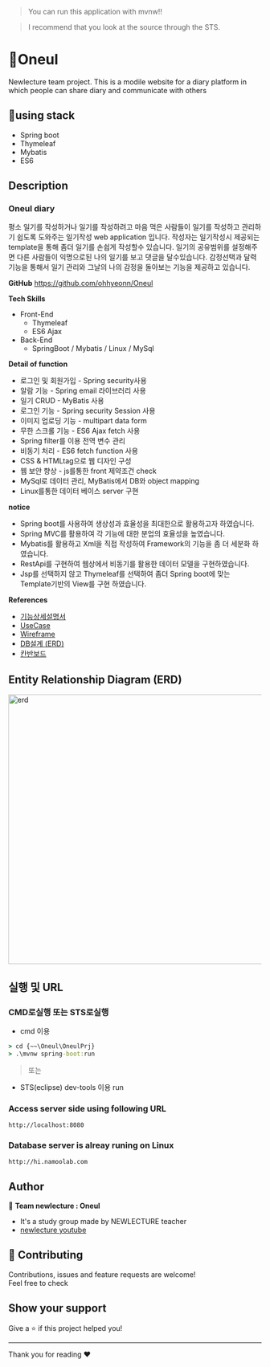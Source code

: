 > You can run this application with mvnw!!

> I recommend that you look at the source through the STS.

# 👋Oneul
Newlecture team project.
This is a modile website for a diary platform in which people can share diary and communicate with others

## 🌟using stack
- Spring boot 
- Thymeleaf
- Mybatis
- ES6


## Description
###  Oneul diary
평소 일기를 작성하거나 일기를 작성하려고 마음 먹은 사람들이 일기를 작성하고 관리하기 쉽도록 도와주는 일기작성 web application 입니다. 작성자는 일기작성시 제공되는 template을 통해 좀더 일기를 손쉽게 작성할수 있습니다. 일기의 공유범위를 설정해주면 다른 사람들이 익명으로된 나의 일기를 보고 댓글을 달수있습니다. 감정선택과 달력기능을 통해서 일기 관리와 그날의 나의 감정을 돌아보는 기능을 제공하고 있습니다.

**GitHub** <https://github.com/ohhyeonn/Oneul>

**Tech Skills** 
- Front-End
    - Thymeleaf
    - ES6 Ajax
- Back-End
    - SpringBoot / Mybatis / Linux / MySql

    
**Detail of function**
- 로그인 및 회원가입 - Spring security사용
- 알람 기능 - Spring email 라이브러리 사용
- 일기 CRUD - MyBatis 사용
- 로그인 기능 - Spring security Session 사용
- 이미지 업로딩 기능 - multipart data form 
- 무한 스크롤 기능 - ES6 Ajax fetch 사용
- Spring filter를 이용 전역 변수 관리
- 비동기 처리 - ES6 fetch function 사용
- CSS & HTMLtag으로 웹 디자인 구성
- 웹 보안 향상 - js를통한 front 제약조건 check
- MySql로 데이터 관리, MyBatis에서 DB와 object mapping
- Linux를통한 데이터 베이스 server 구현

**notice**
- Spring boot를 사용하여 생상성과 효율성을 최대한으로 활용하고자 하였습니다.
- Spring MVC를 활용하여 각 기능에 대한 분업의  효율성을 높였습니다.
- Mybatis를 활용하고 Xml을 직접 작성하여 Framework의 기능을 좀 더 세분화 하였습니다.
- RestApi를 구현하여 웹상에서 비동기를 활용한 데이터 모델을 구현하였습니다. 
- Jsp를 선택하지 않고 Thymeleaf를 선택하여 좀더 Spring boot에 맞는 Template기반의 View를 구현 하였습니다.


**References**
- [기능상세설명서](https://docs.google.com/document/d/1zgSTGTxDVcRstSBKEhH7lA1RoxEAf-CM/edit?usp=sharing&ouid=111269475831579487274&rtpof=true&sd=true)
- [UseCase](https://docs.google.com/presentation/d/1l4LwXA_vd7xjrjfD6gNz3t8WMzE-CEid-ed3t1UhNXI/edit?usp=sharing)
- [Wireframe](https://docs.google.com/presentation/d/12YMREEBBJfBQFBjj6exUoRr_b-T8BZ9BTqSxpWRX7f0/edit?usp=sharing)
- [DB설계 (ERD)](https://docs.google.com/presentation/d/1A9wLIgtR2b00UO2CTQh06xQIWRgXjWTzOSNeeJXdpuI/edit?usp=sharing)
- [칸반보드](https://trello.com/b/GRiS3XmE/oneul-project)

## Entity Relationship Diagram (ERD)

<img width="537" alt="erd" src="https://ohhyeonn.github.io/ohhyeonn/oneul-ERD.png">


## 실행 및 URL

### CMD로실행 또는 STS로실행

* cmd 이용
```cmd
> cd {~~\Oneul\OneulPrj}
> .\mvnw spring-boot:run
```

> 또는

* STS(eclipse) dev-tools 이용 run



### Access server side using following URL

```
http://localhost:8080
```

### Database server is alreay runing on Linux
```
http://hi.namoolab.com
```


## Author

👤 **Team newlecture : Oneul**

* It's a study group made by NEWLECTURE teacher
* [newlecture youtube](https://www.youtube.com/user/newlec1)

## 🤝 Contributing

Contributions, issues and feature requests are welcome!<br />Feel free to check

## Show your support

Give a ⭐️ if this project helped you!

***
Thank you for reading ❤️ 
